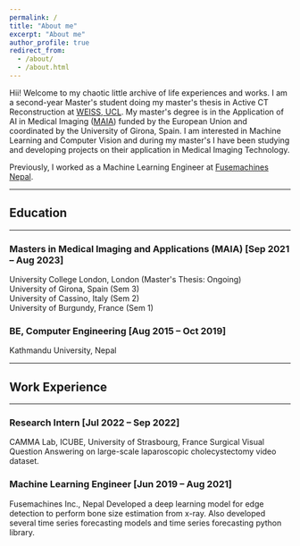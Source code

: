 ```yaml
---
permalink: /
title: "About me"
excerpt: "About me"
author_profile: true
redirect_from: 
  - /about/
  - /about.html
---
```


Hii! Welcome to my chaotic little archive of life experiences and works.
I am a second-year Master's student doing my master's thesis in Active CT Reconstruction at [WEISS, UCL](https://www.ucl.ac.uk/interventional-surgical-sciences). My master's degree is in the Application of AI in Medical Imaging ([MAIA](https://maiamaster.udg.edu/)) funded by the European Union and coordinated by the University of Girona, Spain. I am interested in Machine Learning and Computer Vision and during my master's I have been studying and developing projects on their application in Medical Imaging Technology. 

Previously, I worked as a Machine Learning Engineer at [Fusemachines Nepal](https://fusemachines.com/). 

---
## Education
---

### Masters in Medical Imaging and Applications (MAIA) [Sep 2021 – Aug 2023]
University College London, London (Master's Thesis: Ongoing) <br>
University of Girona, Spain (Sem 3) <br>
University of Cassino, Italy (Sem 2) <br>
University of Burgundy, France (Sem 1) <br>

### BE, Computer Engineering [Aug 2015 – Oct 2019]
Kathmandu University, Nepal

---
## Work Experience
---
### Research Intern [Jul 2022 – Sep 2022]
CAMMA Lab, ICUBE, University of Strasbourg, France
Surgical Visual Question Answering on large-scale laparoscopic cholecystectomy video dataset.

### Machine Learning Engineer [Jun 2019 – Aug 2021]

Fusemachines Inc., Nepal
Developed a deep learning model for edge detection to perform bone size estimation from x-ray. Also developed several time series forecasting models and time series forecasting python library.